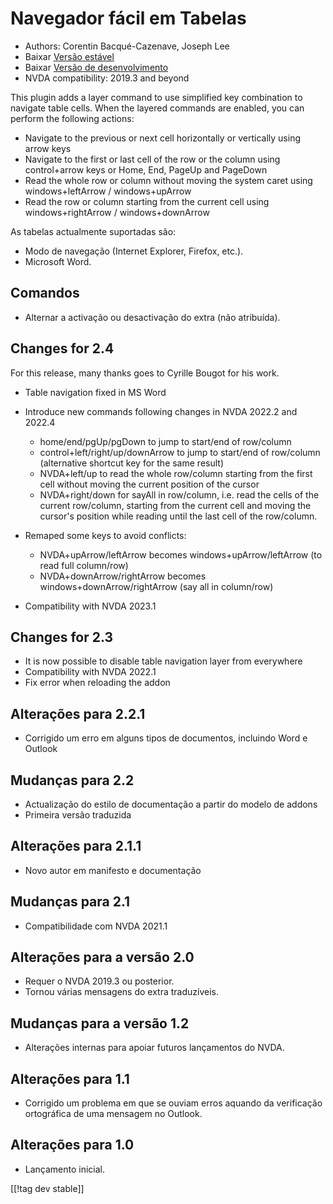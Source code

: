 # Navegador fácil em Tabelas #

* Authors: Corentin Bacqué-Cazenave, Joseph Lee
* Baixar [Versão estável][1]
* Baixar [Versão de desenvolvimento][2]
* NVDA compatibility: 2019.3 and beyond

This plugin adds a layer command to use simplified key combination to
navigate table cells.  When the layered commands are enabled, you can
perform the following actions:

* Navigate to the previous or next cell horizontally or vertically using
  arrow keys
* Navigate to the first or last cell of the row or the column using
  control+arrow keys or Home, End, PageUp and PageDown
* Read the whole row or column without moving the system caret using
  windows+leftArrow / windows+upArrow
* Read the row or column starting from the current cell using
  windows+rightArrow / windows+downArrow

As tabelas actualmente suportadas são:

* Modo de navegação (Internet Explorer, Firefox, etc.).
* Microsoft Word.

## Comandos

* Alternar a activação ou desactivação do extra (não atribuída).

## Changes for 2.4

For this release, many thanks goes to Cyrille Bougot for his work.

* Table navigation fixed in MS Word
* Introduce new commands following changes in NVDA 2022.2 and 2022.4

    * home/end/pgUp/pgDown to jump to start/end of row/column
    * control+left/right/up/downArrow to jump to start/end of row/column
      (alternative shortcut key for the same result)
    * NVDA+left/up to read the whole row/column starting from the first cell
      without moving the current position of the cursor
    * NVDA+right/down for sayAll in row/column, i.e. read the cells of the
      current row/column, starting from the current cell and moving the
      cursor's position while reading until the last cell of the row/column.

* Remaped some keys to avoid conflicts:

    * NVDA+upArrow/leftArrow becomes windows+upArrow/leftArrow (to read full
      column/row)
    * NVDA+downArrow/rightArrow becomes windows+downArrow/rightArrow (say
      all in column/row)

* Compatibility with NVDA 2023.1

## Changes for 2.3

* It is now possible to disable table navigation layer from everywhere
* Compatibility with NVDA 2022.1
* Fix error when reloading the addon

## Alterações para 2.2.1

* Corrigido um erro em alguns tipos de documentos, incluindo Word e Outlook

## Mudanças para 2.2

* Actualização do estilo de documentação a partir do modelo de addons
* Primeira versão traduzida

## Alterações para 2.1.1

* Novo autor em manifesto e documentação

## Mudanças para 2.1

* Compatibilidade com NVDA 2021.1

## Alterações para a versão 2.0

* Requer o NVDA 2019.3 ou posterior.
* Tornou várias mensagens do extra traduzíveis.

## Mudanças para a versão 1.2

* Alterações internas para apoiar futuros lançamentos do NVDA.

## Alterações para 1.1

* Corrigido um problema em que se ouviam erros aquando da verificação
  ortográfica de uma mensagem no Outlook.

## Alterações para 1.0

*   Lançamento inicial.

[[!tag dev stable]]

[1]: https://www.nvaccess.org/addonStore/legacy?file=etn

[2]: https://www.nvaccess.org/addonStore/legacy?file=etn-dev
